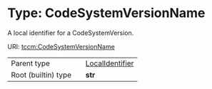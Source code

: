 
# Type: CodeSystemVersionName


A local identifier for a CodeSystemVersion.

URI: [tccm:CodeSystemVersionName](https://hotecosystem.org/tccm/CodeSystemVersionName)

|  |  |  |
| --- | --- | --- |
| Parent type | | [LocalIdentifier](types/LocalIdentifier.md) |
| Root (builtin) type | | **str** |
